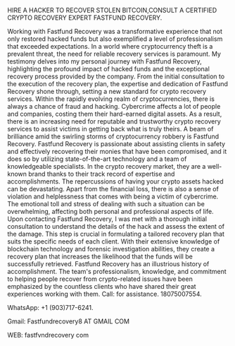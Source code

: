 HIRE A HACKER TO RECOVER STOLEN BITCOIN,CONSULT A CERTIFIED CRYPTO RECOVERY EXPERT FASTFUND RECOVERY.

Working with Fastfund Recovery was a transformative experience that not only restored hacked funds but also exemplified a level of professionalism that exceeded expectations. In a world where cryptocurrency theft is a prevalent threat, the need for reliable recovery services is paramount. My testimony delves into my personal journey with Fastfund Recovery, highlighting the profound impact of hacked funds and the exceptional recovery process provided by the company. From the initial consultation to the execution of the recovery plan, the expertise and dedication of Fastfund Recovery shone through, setting a new standard for crypto recovery services. Within the rapidly evolving realm of cryptocurrencies, there is always a chance of fraud and hacking. Cybercrime affects a lot of people and companies, costing them their hard-earned digital assets. As a result, there is an increasing need for reputable and trustworthy crypto recovery services to assist victims in getting back what is truly theirs. A beam of brilliance amid the swirling storms of cryptocurrency robbery is Fastfund Recovery. Fastfund Recovery is passionate about assisting clients in safety and effectively recovering their monies that have been compromised, and it does so by utilizing state-of-the-art technology and a team of knowledgeable specialists. In the crypto recovery market, they are a well-known brand thanks to their track record of expertise and accomplishments. The repercussions of having your crypto assets hacked can be devastating. Apart from the financial loss, there is also a sense of violation and helplessness that comes with being a victim of cybercrime. The emotional toll and stress of dealing with such a situation can be overwhelming, affecting both personal and professional aspects of life. Upon contacting Fastfund Recovery, I was met with a thorough initial consultation to understand the details of the hack and assess the extent of the damage. This step is crucial in formulating a tailored recovery plan that suits the specific needs of each client. With their extensive knowledge of blockchain technology and forensic investigation abilities, they create a recovery plan that increases the likelihood that the funds will be successfully retrieved.  Fastfund Recovery has an illustrious history of accomplishment. The team's professionalism, knowledge, and commitment to helping people recover from crypto-related issues have been emphasized by the countless clients who have shared their great experiences working with them. Call: for assistance. 18075007554.

WhatsApp: +1 (903)717-6241.

Gmail: Fastfundrecovery8 AT GMAIL COM

WEB: fastfvndrecovery com
